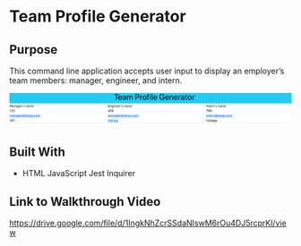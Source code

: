 # Team Profile Generator

## Purpose
This command line application accepts user input to display an employer’s team members: manager, engineer, and intern. 

![Sample HTML](src/team-profile.png) 

## Built With
* HTML
JavaScript
Jest
Inquirer

## Link to Walkthrough Video
https://drive.google.com/file/d/1IngkNhZcrSSdaNIswM6rOu4DJ5rcprKl/view
